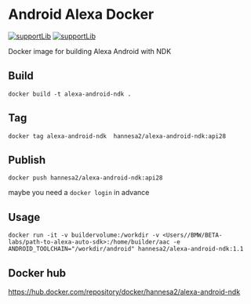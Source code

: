 # Android Alexa Docker 

[![supportLib](https://img.shields.io/badge/targetApi-30-green)](https://opensource.google.com/projects/material-components-android)
[![supportLib](https://img.shields.io/badge/NDK-22-yellow.svg)](https://developer.android.com/ndk/downloads)

Docker image for building Alexa Android with NDK

## Build

``docker build -t alexa-android-ndk .``

## Tag

``docker tag alexa-android-ndk  hannesa2/alexa-android-ndk:api28``

## Publish

``docker push hannesa2/alexa-android-ndk:api28``

maybe you need a ``docker login`` in advance

## Usage

``docker run -it -v buildervolume:/workdir -v <Users//BMW/BETA-labs/path-to-alexa-auto-sdk>:/home/builder/aac -e ANDROID_TOOLCHAIN="/workdir/android" hannesa2/alexa-android-ndk:1.1``


## Docker hub

https://hub.docker.com/repository/docker/hannesa2/alexa-android-ndk
